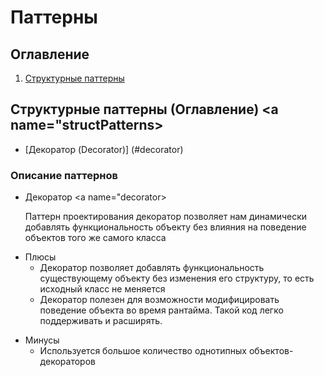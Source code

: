 # Паттерны 

## Оглавление
1. [Структурные паттерны](#structPatterns)



## Структурные паттерны (Оглавление) <a name="structPatterns></a>
- [Декоратор (Decorator)] (#decorator)

### Описание паттернов
- Декоратор <a name="decorator></a>

  Паттерн проектирования декоратор позволяет нам динамически добавлять функциональность объекту без влияния на поведение объектов того же самого класса
+ Плюсы
  + Декоратор позволяет добавлять функциональность существующему объекту без изменения его структуру, то есть исходный класс не меняется
  + Декоратор полезен для возможности модифицировать поведение объекта во время рантайма. Такой код легко поддерживать и расширять.
- Минусы
  - Используется большое количество однотипных объектов-декораторов

